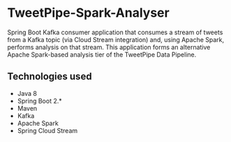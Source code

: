 TweetPipe-Spark-Analyser
==============
Spring Boot Kafka consumer application that consumes a stream of tweets from a Kafka topic (via Cloud Stream integration) 
and, using Apache Spark, performs analysis on that stream.
This application forms an alternative Apache Spark-based analysis tier of the TweetPipe Data Pipeline.

Technologies used
--------------
* Java 8
* Spring Boot 2.*
* Maven
* Kafka
* Apache Spark
* Spring Cloud Stream
